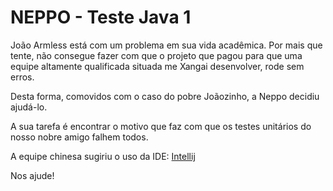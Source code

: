# **NEPPO - Teste Java 1** #

João Armless está com um problema em sua vida acadêmica. Por mais que tente, não consegue fazer com que o projeto que pagou para que uma equipe altamente qualificada situada me Xangai desenvolver, rode sem erros.

Desta forma, comovidos com o caso do pobre Joãozinho, a Neppo decidiu ajudá-lo.

A sua tarefa é encontrar o motivo que faz com que os testes unitários do nosso nobre amigo falhem todos.

A equipe chinesa sugiriu o uso da IDE: [Intellij](https://www.jetbrains.com/idea/download)

Nos ajude!